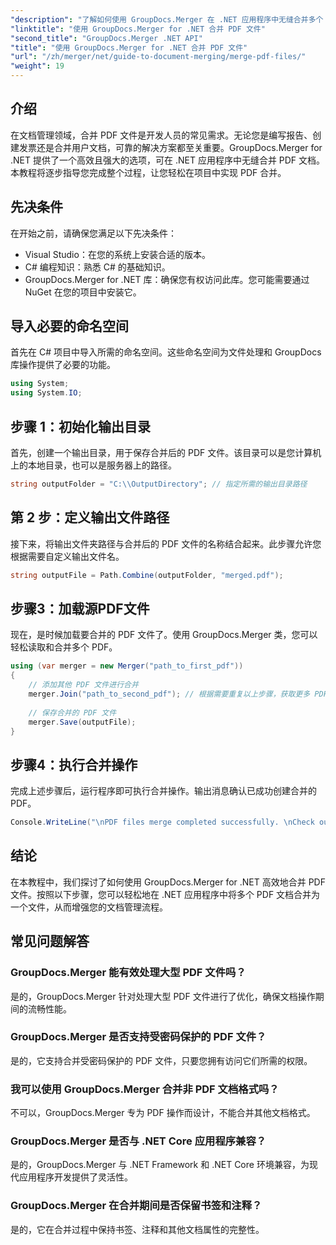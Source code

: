 ```yaml
---
"description": "了解如何使用 GroupDocs.Merger 在 .NET 应用程序中无缝合并多个 PDF 文件。本教程内容全面，提供清晰、循序渐进的 PDF 合并方法。"
"linktitle": "使用 GroupDocs.Merger for .NET 合并 PDF 文件"
"second_title": "GroupDocs.Merger .NET API"
"title": "使用 GroupDocs.Merger for .NET 合并 PDF 文件"
"url": "/zh/merger/net/guide-to-document-merging/merge-pdf-files/"
"weight": 19
---
```


## 介绍

在文档管理领域，合并 PDF 文件是开发人员的常见需求。无论您是编写报告、创建发票还是合并用户文档，可靠的解决方案都至关重要。GroupDocs.Merger for .NET 提供了一个高效且强大的选项，可在 .NET 应用程序中无缝合并 PDF 文档。本教程将逐步指导您完成整个过程，让您轻松在项目中实现 PDF 合并。

## 先决条件
在开始之前，请确保您满足以下先决条件：
- Visual Studio：在您的系统上安装合适的版本。
- C# 编程知识：熟悉 C# 的基础知识。
- GroupDocs.Merger for .NET 库：确保您有权访问此库。您可能需要通过 NuGet 在您的项目中安装它。

## 导入必要的命名空间
首先在 C# 项目中导入所需的命名空间。这些命名空间为文件处理和 GroupDocs 库操作提供了必要的功能。

```csharp
using System;
using System.IO;
```

## 步骤 1：初始化输出目录
首先，创建一个输出目录，用于保存合并后的 PDF 文件。该目录可以是您计算机上的本地目录，也可以是服务器上的路径。

```csharp
string outputFolder = "C:\\OutputDirectory"; // 指定所需的输出目录路径
```

## 第 2 步：定义输出文件路径
接下来，将输出文件夹路径与合并后的 PDF 文件的名称结合起来。此步骤允许您根据需要自定义输出文件名。

```csharp
string outputFile = Path.Combine(outputFolder, "merged.pdf");
```

## 步骤3：加载源PDF文件
现在，是时候加载要合并的 PDF 文件了。使用 GroupDocs.Merger 类，您可以轻松读取和合并多个 PDF。

```csharp
using (var merger = new Merger("path_to_first_pdf"))
{
    // 添加其他 PDF 文件进行合并
    merger.Join("path_to_second_pdf"); // 根据需要重复以上步骤，获取更多 PDF
    
    // 保存合并的 PDF 文件
    merger.Save(outputFile);
}
```

## 步骤4：执行合并操作
完成上述步骤后，运行程序即可执行合并操作。输出消息确认已成功创建合并的 PDF。

```csharp
Console.WriteLine("\nPDF files merge completed successfully. \nCheck output in {0}", outputFolder);
```

## 结论
在本教程中，我们探讨了如何使用 GroupDocs.Merger for .NET 高效地合并 PDF 文件。按照以下步骤，您可以轻松地在 .NET 应用程序中将多个 PDF 文档合并为一个文件，从而增强您的文档管理流程。

## 常见问题解答

### GroupDocs.Merger 能有效处理大型 PDF 文件吗？
是的，GroupDocs.Merger 针对处理大型 PDF 文件进行了优化，确保文档操作期间的流畅性能。

### GroupDocs.Merger 是否支持受密码保护的 PDF 文件？
是的，它支持合并受密码保护的 PDF 文件，只要您拥有访问它们所需的权限。

### 我可以使用 GroupDocs.Merger 合并非 PDF 文档格式吗？
不可以，GroupDocs.Merger 专为 PDF 操作而设计，不能合并其他文档格式。

### GroupDocs.Merger 是否与 .NET Core 应用程序兼容？
是的，GroupDocs.Merger 与 .NET Framework 和 .NET Core 环境兼容，为现代应用程序开发提供了灵活性。

### GroupDocs.Merger 在合并期间是否保留书签和注释？
是的，它在合并过程中保持书签、注释和其他文档属性的完整性。